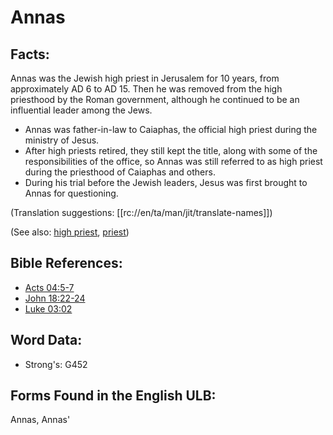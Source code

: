 # Annas

## Facts:

Annas was the Jewish high priest in Jerusalem for 10 years, from approximately AD 6 to AD 15. Then he was removed from the high priesthood by the Roman government, although he continued to be an influential leader among the Jews.

* Annas was father-in-law to Caiaphas, the official high priest during the ministry of Jesus.
* After high priests retired, they still kept the title, along with some of the responsibilities of the office, so Annas was still referred to as high priest during the priesthood of Caiaphas and others.
* During his trial before the Jewish leaders, Jesus was first brought to Annas for questioning.

(Translation suggestions: [[rc://en/ta/man/jit/translate-names]])

(See also: [high priest](../kt/highpriest.md), [priest](../kt/priest.md))

## Bible References:

* [Acts 04:5-7](rc://en/tn/help/act/04/05)
* [John 18:22-24](rc://en/tn/help/jhn/18/22)
* [Luke 03:02](rc://en/tn/help/luk/03/02)

## Word Data:

* Strong's: G452

## Forms Found in the English ULB:

Annas, Annas'

